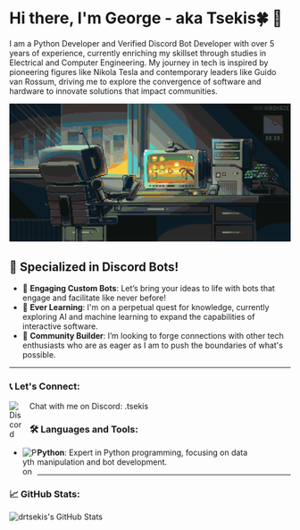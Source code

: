 # Hi there, I'm George - aka Tsekis🍀 👋

I am a Python Developer and Verified Discord Bot Developer with over 5 years of experience, currently enriching my skillset through studies in Electrical and Computer Engineering. My journey in tech is inspired by pioneering figures like Nikola Tesla and contemporary leaders like Guido van Rossum, driving me to explore the convergence of software and hardware to innovate solutions that impact communities.

![Design and Development](https://github.com/drtsekis/drtsekis/blob/main/TsekisGif.gif)

## 🐍 Specialized in Discord Bots!

- 🔭 **Engaging Custom Bots**: Let’s bring your ideas to life with bots that engage and facilitate like never before!
- 🌱 **Ever Learning**: I'm on a perpetual quest for knowledge, currently exploring AI and machine learning to expand the capabilities of interactive software.
- 👯 **Community Builder**: I’m looking to forge connections with other tech enthusiasts who are as eager as I am to push the boundaries of what's possible.

---

### 📞 Let's Connect:

[<img align="left" alt="Discord" width="26px" src="https://img.icons8.com/color/344/discord-new-logo.png" style="padding-right:10px;" />](https://discordapp.com/users/847483542442737705) Chat with me on Discord: .tsekis

### 🛠️ Languages and Tools:

<!-- Here you can insert the icons and descriptions for each tool and language -->
<!-- Example: -->
- <img align="left" alt="Python" width="26px" src="https://cdn.jsdelivr.net/gh/devicons/devicon/icons/python/python-original.svg" /> **Python**: Expert in Python programming, focusing on data manipulation and bot development.

---

### 📈 GitHub Stats:

<img align="left" alt="drtsekis's GitHub Stats" src="https://github-readme-stats.vercel.app/api?username=drtsekis&show_icons=true&hide_border=true&title_color=ff652f&icon_color=FFE400&bg_color=09131B&text_color=ffffff&border_color=0c1a25"/>

